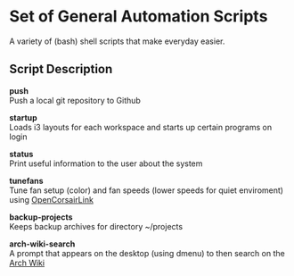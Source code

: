 # Set of General Automation Scripts
A variety of (bash) shell  scripts that make everyday easier.

## Script Description
**push**  
Push a local git repository to Github

**startup**  
Loads i3 layouts for each workspace and starts up certain programs on login

**status**  
Print useful information to the user about the system

**tunefans**  
Tune fan setup (color) and fan speeds (lower speeds for quiet enviroment) using [OpenCorsairLink](https://github.com/audiohacked/OpenCorsairLink)

**backup-projects**  
Keeps backup archives for directory ~/projects

**arch-wiki-search**  
A prompt that appears on the desktop (using dmenu) to then search on the [Arch Wiki](https://wiki.archlinux.org/)

